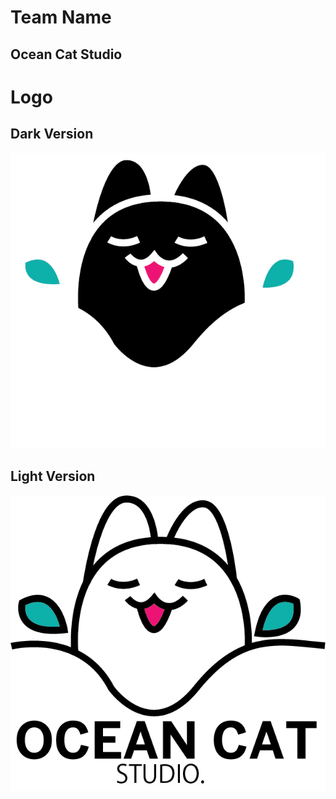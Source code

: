 # Team Name 



## Ocean Cat Studio



# Logo 



## Dark Version

![](assets/LogoDark.png)



## Light Version

![](assets/LogoLight.png)